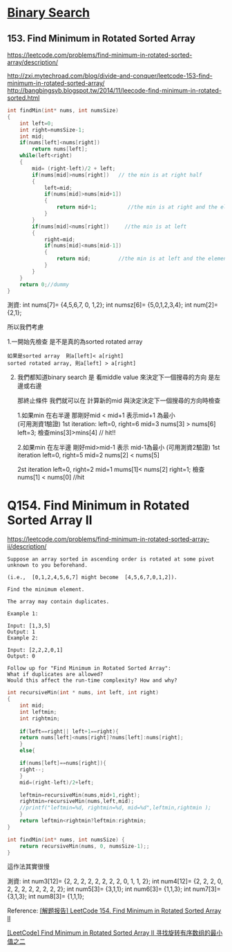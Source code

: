 # [Binary Search](/binarysearch.md)

## 153. Find Minimum in Rotated Sorted Array

https://leetcode.com/problems/find-minimum-in-rotated-sorted-array/description/


http://zxi.mytechroad.com/blog/divide-and-conquer/leetcode-153-find-minimum-in-rotated-sorted-array/
http://bangbingsyb.blogspot.tw/2014/11/leecode-find-minimum-in-rotated-sorted.html

```c
int findMin(int* nums, int numsSize)
{
    int left=0;
    int right=numsSize-1;
    int mid;
    if(nums[left]<nums[right])
        return nums[left];
    while(left<right)
    {
        mid= (right-left)/2 + left;
        if(nums[mid]>nums[right])   // the min is at right half
        {
            left=mid;
            if(nums[mid]>nums[mid+1])   
            {
                return mid+1;          //the min is at right and the element mid+1 (at right) is smaller , so we hit the boundary 
            }
        }
        if(nums[mid]<nums[right])     //the min is at left
        {
            right=mid;
            if(nums[mid]<nums[mid-1])
            {
                return mid;         //the min is at left and the element mid-1 (at left) is larger , so we hit the boundary, mid is what we want
            }
        }
    }
    return 0;//dummy
}

```
測資:
int nums[7]= {4,5,6,7, 0, 1,2};
int numsz[6]= {5,0,1,2,3,4};
int num[2]= {2,1};


所以我們考慮

1.一開始先檢查 是不是真的為sorted rotated array  

    如果是sorted array  則a[left]< a[right] 
    sorted rotated array, 則a[left] > a[right]
    
2. 我們都知道binary search 是 看middle value 來決定下一個搜尋的方向 是左邊或右邊
    
    那終止條件 我們就可以在 計算新的mid  與決定決定下一個搜尋的方向時檢查
    
    1.如果min 在右半邊 那剛好mid < mid+1 表示mid+1 為最小  
    (可用測資1驗證)
    1st iteration:
        left=0, right=6 mid=3
        nums[3] > nums[6] 
            left=3;
            檢查mins[3]>mins[4] // hit!!
        
        
    2.如果min 在左半邊 剛好mid>mid-1 表示 mid-1為最小 (可用測資2驗證)
    1st iteration
        left=0, right=5 mid=2
        nums[2] < nums[5]
        
    2st iteration
        left=0, right=2 mid=1
        mums[1]<  nums[2] 
            right=1;
            檢查nums[1] < nums[0]    //hit


# Q154. Find Minimum in Rotated Sorted Array II

https://leetcode.com/problems/find-minimum-in-rotated-sorted-array-ii/description/

    Suppose an array sorted in ascending order is rotated at some pivot unknown to you beforehand.
    
    (i.e.,  [0,1,2,4,5,6,7] might become  [4,5,6,7,0,1,2]).
    
    Find the minimum element.
    
    The array may contain duplicates.
    
    Example 1:
    
    Input: [1,3,5]
    Output: 1
    Example 2:
    
    Input: [2,2,2,0,1]
    Output: 0
    
    Follow up for "Find Minimum in Rotated Sorted Array":
    What if duplicates are allowed?
    Would this affect the run-time complexity? How and why?

```c
int recursiveMin(int * nums, int left, int right)
{
    int mid;
    int leftmin;
    int rightmin;
    
    if(left==right|| left+1==right){
    return nums[left]<nums[right]?nums[left]:nums[right];
    }
    else{

    if(nums[left]==nums[right]){
    right--;
    }
    mid=(right-left)/2+left;

    leftmin=recursiveMin(nums,mid+1,right);
    rightmin=recursiveMin(nums,left,mid);
    //printf("leftmin=%d, rightmin=%d, mid=%d",leftmin,rightmin );
    }
    return leftmin<rightmin?leftmin:rightmin;
}

int findMin(int* nums, int numsSize) {
    return recursiveMin(nums, 0, numsSize-1);;
}
```

這作法其實很慢



測資:
int num3[12]= {2, 2, 2, 2, 2, 2, 2, 2, 0, 1, 1, 2};
int num4[12]= {2, 2, 2, 0, 2, 2, 2, 2, 2, 2, 2, 2};
int num5[3]= {3,1,1};
int num6[3]= {1,1,3};
int num7[3]= {3,1,3};
int num8[3]= {1,1,1};



Reference:
[\[解题报告\] LeetCode 154. Find Minimum in Rotated Sorted Array II](http://zxi.mytechroad.com/blog/divide-and-conquer/leetcode-154-find-minimum-in-rotated-sorted-array-ii/)

[\[LeetCode\] Find Minimum in Rotated Sorted Array II 寻找旋转有序数组的最小值之二](http://www.cnblogs.com/grandyang/p/4040438.html)
